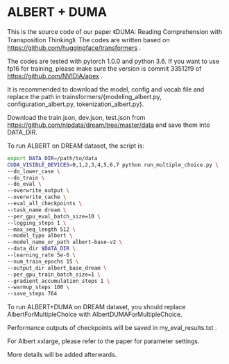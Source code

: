 # ALBERT + DUMA

This is the source code of our paper 《DUMA: Reading Comprehension with Transposition Thinking》. The codes are written based on https://github.com/huggingface/transformers .

The codes are tested with pytorch 1.0.0 and python 3.6. If you want to use fp16 for training, please make sure the version is commit 33512f9 of https://github.com/NVIDIA/apex .

It is recommended to download the model, config and vocab file and replace the path in trainsformers/{modeling_albert.py, configuration_albert.py, tokenization_albert.py}.

Download the train.json, dev.json, test.json from https://github.com/nlpdata/dream/tree/master/data and save them into DATA_DIR.

To run ALBERT on DREAM dataset, the script is:
```bash
export DATA_DIR=/path/to/data
CUDA_VISIBLE_DEVICES=0,1,2,3,4,5,6,7 python run_multiple_choice.py \
--do_lower_case \
--do_train \
--do_eval \
--overwrite_output \
--overwrite_cache \
--eval_all_checkpoints \
--task_name dream \
--per_gpu_eval_batch_size=10 \
--logging_steps 1 \
--max_seq_length 512 \
--model_type albert \
--model_name_or_path albert-base-v2 \
--data_dir $DATA_DIR \
--learning_rate 5e-6 \
--num_train_epochs 15 \
--output_dir albert_base_dream \
--per_gpu_train_batch_size=1 \
--gradient_accumulation_steps 1 \
--warmup_steps 100 \
--save_steps 764
```

To run ALBERT+DUMA on DREAM dataset, you should replace AlbertForMultipleChoice with AlbertDUMAForMultipleChoice.

Performance outputs of checkpoints will be saved in my_eval_results.txt .

For Albert xxlarge, please refer to the paper for parameter settings.

More details will be added afterwards.
